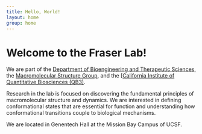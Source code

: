 ```yaml
---
title: Hello, World!
layout: home
group: home
---
```


# Welcome to the Fraser Lab!

We are part of the [Department of Bioengineering and Therapeutic Sciences](http://bts.ucsf.edu/), the [Macromolecular Structure Group](http://msg.ucsf.edu/), and the [[California Institute of Quantitative Biosciences (QB3)](http://qb3.org/). 

Research in the lab is focused on discovering the fundamental principles of macromolecular structure and dynamics.  We are interested in defining conformational states that are essential for function and understanding how conformational transitions couple to biological mechanisms.

We are located in Genentech Hall at the Mission Bay Campus of UCSF.